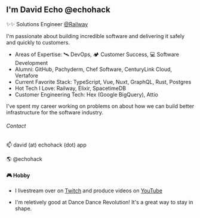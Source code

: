 ## I'm David Echo @echohack

✨✨ Solutions Engineer [@Railway](https://railway.app)

I'm passionate about building incredible software and delivering it safely and quickly to customers.

- Areas of Expertise: 🛰 DevOps, 🏕 Customer Success, 💻 Software Development
- Alumni: GitHub, Pachyderm, Chef Software, CenturyLink Cloud, Vertafore
- Current Favorite Stack: TypeScript, Vue, Nuxt, GraphQL, Rust, Postgres
- Hot Tech I Love: Railway, Elixir, SpacetimeDB
- Customer Engineering Tech: Hex (Google BigQuery), Attio

I've spent my career working on problems on about how we can build better infrastructure for the software industry.

###### Contact
📫 david (at) echohack (dot) app

🌎 @echohack

#### 🎮 Hobby
- I livestream over on [Twitch](https://twitch.tv/echohack) and produce videos on [YouTube](https://youtube.com/echohack)

- I'm reletively good at Dance Dance Revolution! It's a great way to stay in shape.
